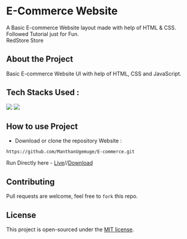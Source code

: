 # E-Commerce Website
A Basic E-commerce Website layout made with help of HTML & CSS. </br>
Followed Tutorial just for Fun. </br>
RedStore Store

## About the Project
Basic E-commerce Website UI with help of HTML, CSS and JavaScript.

## Tech Stacks Used :

<a target="_blank" href="https://www.w3schools.com/html/default.asp"><img src="https://img.shields.io/badge/html5%20-%23E34F26.svg?&style=for-the-badge&logo=html5&logoColor=white"></img></a>
<a target="_blank" href="https://www.w3schools.com/css/default.asp"><img src="https://img.shields.io/badge/css3%20-%231572B6.svg?&style=for-the-badge&logo=css3&logoColor=white"></img></a>

## How to use Project

- Download or clone the repository Website : 
```
https://github.com/ManthanUgemuge/E-commerce.git
``` 
Run Directly here - [Live](https://manthanugemuge.github.io/E-commerce/)//[Download](https://github.com/ManthanUgemuge/E-commerce/archive/refs/heads/main.zip)

## Contributing
Pull requests are welcome, feel free to ```fork``` this repo.

## License
This project is open-sourced under the [MIT license]().


